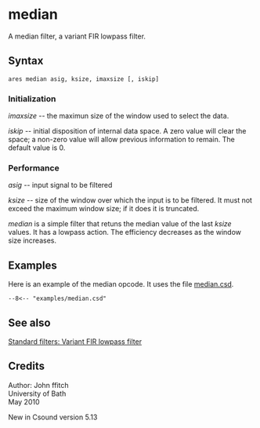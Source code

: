 <!--
id:median
category:Signal Modifiers:Standard Filters
-->
# median
A median filter, a variant FIR lowpass filter.

## Syntax
``` csound-orc
ares median asig, ksize, imaxsize [, iskip]
```

### Initialization

_imaxsize_ -- the maximun  size of the window used to select the data.

_iskip_ -- initial
disposition of internal data space. A zero value will clear the space; a non-zero value will allow previous information to remain. The default value is 0.

### Performance

_asig_ -- input signal to be filtered

_ksize_ -- size of the window over which the input is to be filtered.  It must not exceed the maximum window size; if it does it is truncated.

_median_ is a simple filter that retuns the median value of the last _ksize_ values.  It has a lowpass action.  The efficiency decreases as the window size increases.

## Examples

Here is an example of the median opcode. It uses the file [median.csd](../../examples/median.csd).

``` csound-csd title="Example of the median opcode." linenums="1"
--8<-- "examples/median.csd"
```

## See also

[Standard filters: Variant FIR lowpass filter](../../sigmod/standard)

## Credits

Author: John ffitch<br>
University of Bath<br>
May 2010<br>

New in Csound version 5.13
